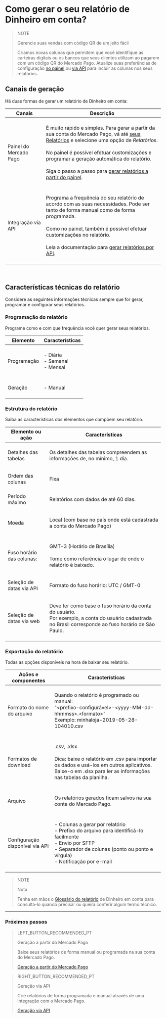 
# Como gerar o seu relatório de Dinheiro em conta?

> NOTE
>
> Gerencie suas vendas com código QR de um jeito fácil
>
> Criamos novas colunas que permitem que você identifique as carteiras digitais ou os bancos que seus clientes utilizam ao pagarem com um código QR do Mercado Pago. Atualize suas preferências de configuração [no painel](https://www.mercadopago[FAKER][URL][DOMAIN]/balance/reports/settlement/settings) ou [via API](https://www.mercadopago[FAKER][URL][DOMAIN]/developers/pt/guides/manage-account/reports/account-money/api) para incluir as colunas nos seus relatórios.

## Canais de geração

Há duas formas de gerar um relatório de Dinheiro em conta:

| Canais | Descrição |
| --- | --- |
| Painel do Mercado Pago | <br/>É muito rápido e simples. Para gerar a partir da sua conta do Mercado Pago, vá até [seus Relatórios](https://www.mercadopago.com.br/balance/reports?page=1#!/settlement-report) e selecione uma opção de *Relatórios*.<br/><br/>No painel é possível efetuar customizações e programar a geração automática do relatório.<br/><br/>Siga o passo a passo para [gerar relatórios a partir do painel](https://www.mercadopago[FAKER][URL][DOMAIN]/developers/pt/guides/manage-account/reports/account-money/panel).<br/><br/> |
| Integração via API | <br/>Programa a frequência do seu relatório de acordo com as suas necessidades. Pode ser tanto de forma manual como de forma programada.<br/><br/>Como no painel, também é possível efetuar customizações no relatório.<br/><br/>Leia a documentação para [gerar relatórios por API](https://www.mercadopago[FAKER][URL][DOMAIN]/developers/pt/guides/manage-account/reports/account-money/api). <br/><br/> |

<br/>

## Características técnicas do relatório

Considere as seguintes informações técnicas sempre que for gerar, programar e configurar seus relatórios.

### Programação do relatório

Programe como e com que frequência você quer gerar seus relatórios. 


| Elemento | Características |
| --- | --- |
| Programação | <br/>- Diária<br/> - Semanal<br/>- Mensal<br/><br/> |
| Geração | <br/>- Manual<br/><br/> | <br/>- Automática<br/><br/> |


### Estrutura do relatório

Saiba as características dos elementos que compõem seu relatório.


| Elemento ou ação | Características |
| --- | --- |
| Detalhes das tabelas | <br/>Os detalhes das tabelas compreendem as informações de, no mínimo, 1 dia. <br/> <br/> |
| Ordem das colunas |<br/> Fixa <br/> <br/> |
| Período máximo | <br/> Relatórios com dados de até 60 dias. <br/> <br/> |
| Moeda | <br/> Local (com base no país onde está cadastrada a conta do Mercado Pago) <br/> <br/> |
| Fuso horário das colunas: | <br/> GMT-3 (Horário de Brasília) <br/> <br> Tome como referência o lugar de onde o relatório é baixado. <br/><br/> |
| Seleção de datas via API |<br/> Formato do fuso horário: UTC / GMT-0 <br/> <br/> |
| Seleção de datas via web | <br/> Deve ter como base o fuso horário da conta do usuário.<br/> Por exemplo, a conta do usuário cadastrada no Brasil corresponde ao fuso horário de São Paulo. <br/> <br/> |


### Exportação do relatório

Todas as opções disponíveis na hora de baixar seu relatório.

| Ações e componentes | Características |
| --- | --- |
| Formato do nome do arquivo | <br/>Quando o relatório é programado ou manual:<br/> "&#60;prefixo-configurável&#62;-<span>&#60;yyyy-MM-dd-hhmmss&#62;.&#60;formato&#62;</span>" <br/> Exemplo: minhaloja-2019-05-28-104010.csv<br/><br/> |
| Formatos de download | <br/>.csv, .xlsx <br/><br/>Dica: baixe o relatório em .csv para importar os dados e usá-los em outros aplicativos. Baixe-o em .xlsx para ler as informações nas tabelas da planilha. <br/><br/> |
| Arquivo | <br/>Os relatórios gerados ficam salvos na sua conta do Mercado Pago.<br/><br/> |
| Configuração disponível via API | <br/>- Colunas a gerar por relatório<br/> - Prefixo do arquivo para identificá-lo facilmente<br/> - Envio por SFTP<br/> - Separador de colunas (ponto ou ponto e vírgula)<br/> - Notificação por e-mail<br/><br/> |



> NOTE
>
> Nota
>
> Tenha em mãos o [Glossário do relatório](https://www.mercadopago[FAKER][URL][DOMAIN]/developers/pt/guides/manage-account/reports/account-money/glossary) de Dinheiro em conta para consultá-lo quando precisar ou queira conferir algum termo técnico.

<hr/>

### Próximos passos

> LEFT_BUTTON_RECOMMENDED_PT
>
> Geração a partir do Mercado Pago 
>
> Baixe seus relatórios de forma manual ou programada na sua conta do Mercado Pago.
>
> [Geração a partir do Mercado Pago](https://www.mercadopago[FAKER][URL][DOMAIN]/developers/pt/guides/manage-account/reports/account-money/panel)

> RIGHT_BUTTON_RECOMMENDED_PT
>
> Geração via API
>
> Crie relatórios de forma programada e manual através de uma integração com o Mercado Pago.
>
> [Geração via API](https://www.mercadopago[FAKER][URL][DOMAIN]/developers/pt/guides/manage-account/reports/account-money/api)
